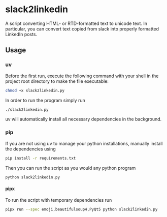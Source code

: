 # slack2linkedin
A script converting HTML- or RTD-formatted text to unicode text. In particular, you can convert text copied from slack into properly formatted LinkedIn posts.

## Usage

### uv

Before the first run, execute the following command with your shell in the project root directory to make the file executable:

```bash
chmod +x slack2linkedin.py
```

In order to run the program simply run

```bash
./slack2linkedin.py
```

uv will automatically install all necessary dependencies in the background.

### pip

If you are not using uv to manage your python installations, manually install the dependencies using

```bash
pip install -r requirements.txt
```

Then you can run the script as you would any python program

```bash
python slack2linkedin.py
```

#### pipx

To run the script with temporary dependencies run

```bash
pipx run --spec emoji,beautifulsoup4,PyQt5 python slack2linkedin.py
```